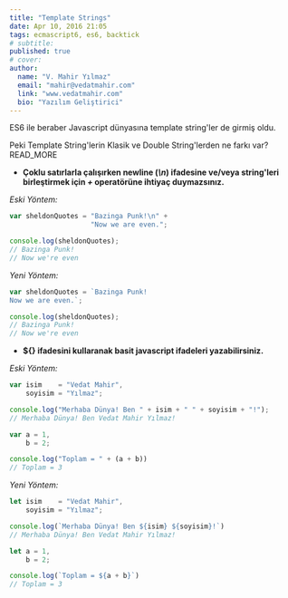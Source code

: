 ```yaml
---
title: "Template Strings"
date: Apr 10, 2016 21:05
tags: ecmascript6, es6, backtick
# subtitle: 
published: true
# cover: 
author:
  name: "V. Mahir Yılmaz"
  email: "mahir@vedatmahir.com"
  link: "www.vedatmahir.com"
  bio: "Yazılım Geliştirici"
---
```

ES6 ile beraber Javascript dünyasına template string'ler de girmiş oldu.

Peki Template String'lerin Klasik ve Double String'lerden ne farkı var?READ_MORE

* **Çoklu satırlarla çalışırken newline (_\n_) ifadesine ve/veya string'leri birleştirmek için  _+_ operatörüne ihtiyaç duymazsınız.**

_Eski Yöntem:_

```js
var sheldonQuotes = "Bazinga Punk!\n" +
                    "Now we are even.";

console.log(sheldonQuotes);
// Bazinga Punk!
// Now we're even
```

_Yeni Yöntem:_

```js
var sheldonQuotes = `Bazinga Punk!
Now we are even.`;

console.log(sheldonQuotes);
// Bazinga Punk!
// Now we're even
```



* __${} ifadesini kullaranak basit javascript ifadeleri yazabilirsiniz.__

_Eski Yöntem:_

```js
var isim    = "Vedat Mahir",
    soyisim = "Yılmaz";

console.log("Merhaba Dünya! Ben " + isim + " " + soyisim + "!");
// Merhaba Dünya! Ben Vedat Mahir Yılmaz!

var a = 1,
    b = 2;

console.log("Toplam = " + (a + b))
// Toplam = 3
```

_Yeni Yöntem:_

```js
let isim    = "Vedat Mahir",
    soyisim = "Yılmaz";

console.log(`Merhaba Dünya! Ben ${isim} ${soyisim}!`)
// Merhaba Dünya! Ben Vedat Mahir Yılmaz!

let a = 1,
    b = 2;

console.log(`Toplam = ${a + b}`)
// Toplam = 3
```